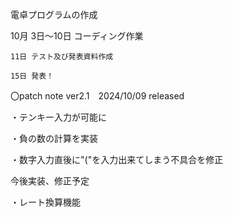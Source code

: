 電卓プログラムの作成　

10月
    3日～10日 コーディング作業
    
    11日 テスト及び発表資料作成
    
    15日 発表！


〇patch note ver2.1　2024/10/09 released

・テンキー入力が可能に

・負の数の計算を実装

・数字入力直後に"("を入力出来てしまう不具合を修正




今後実装、修正予定

・レート換算機能
